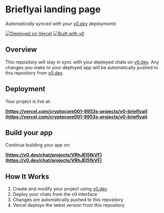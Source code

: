 # Brieflyai landing page

*Automatically synced with your [v0.dev](https://v0.dev) deployments*

[![Deployed on Vercel](https://img.shields.io/badge/Deployed%20on-Vercel-black?style=for-the-badge&logo=vercel)](https://vercel.com/cryptocore001-9953s-projects/v0-brieflyai)
[![Built with v0](https://img.shields.io/badge/Built%20with-v0.dev-black?style=for-the-badge)](https://v0.dev/chat/projects/VRhJEI5fkVF)

## Overview

This repository will stay in sync with your deployed chats on [v0.dev](https://v0.dev).
Any changes you make to your deployed app will be automatically pushed to this repository from [v0.dev](https://v0.dev).

## Deployment

Your project is live at:

**[https://vercel.com/cryptocore001-9953s-projects/v0-brieflyai](https://vercel.com/cryptocore001-9953s-projects/v0-brieflyai)**

## Build your app

Continue building your app on:

**[https://v0.dev/chat/projects/VRhJEI5fkVF](https://v0.dev/chat/projects/VRhJEI5fkVF)**

## How It Works

1. Create and modify your project using [v0.dev](https://v0.dev)
2. Deploy your chats from the v0 interface
3. Changes are automatically pushed to this repository
4. Vercel deploys the latest version from this repository